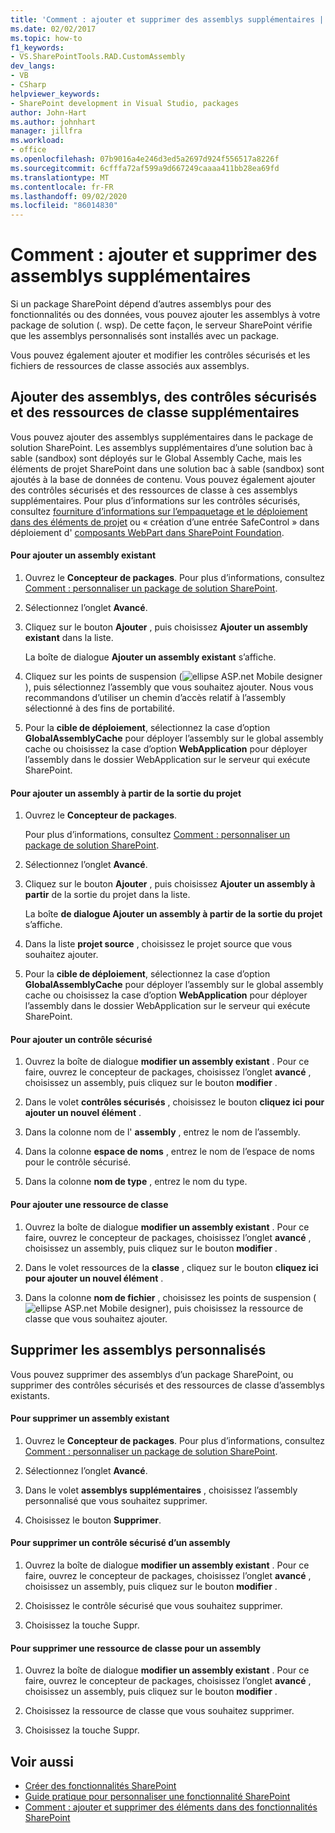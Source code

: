 ```yaml
---
title: 'Comment : ajouter et supprimer des assemblys supplémentaires | Microsoft Docs'
ms.date: 02/02/2017
ms.topic: how-to
f1_keywords:
- VS.SharePointTools.RAD.CustomAssembly
dev_langs:
- VB
- CSharp
helpviewer_keywords:
- SharePoint development in Visual Studio, packages
author: John-Hart
ms.author: johnhart
manager: jillfra
ms.workload:
- office
ms.openlocfilehash: 07b9016a4e246d3ed5a2697d924f556517a8226f
ms.sourcegitcommit: 6cfffa72af599a9d667249caaaa411bb28ea69fd
ms.translationtype: MT
ms.contentlocale: fr-FR
ms.lasthandoff: 09/02/2020
ms.locfileid: "86014830"
---
```

# <a name="how-to-add-and-remove-additional-assemblies"></a>Comment : ajouter et supprimer des assemblys supplémentaires
  Si un package SharePoint dépend d’autres assemblys pour des fonctionnalités ou des données, vous pouvez ajouter les assemblys à votre package de solution (. wsp). De cette façon, le serveur SharePoint vérifie que les assemblys personnalisés sont installés avec un package.

 Vous pouvez également ajouter et modifier les contrôles sécurisés et les fichiers de ressources de classe associés aux assemblys.

## <a name="add-additional-assemblies-safe-controls-and-class-resources"></a>Ajouter des assemblys, des contrôles sécurisés et des ressources de classe supplémentaires
 Vous pouvez ajouter des assemblys supplémentaires dans le package de solution SharePoint. Les assemblys supplémentaires d’une solution bac à sable (sandbox) sont déployés sur le Global Assembly Cache, mais les éléments de projet SharePoint dans une solution bac à sable (sandbox) sont ajoutés à la base de données de contenu. Vous pouvez également ajouter des contrôles sécurisés et des ressources de classe à ces assemblys supplémentaires. Pour plus d’informations sur les contrôles sécurisés, consultez [fourniture d’informations sur l’empaquetage et le déploiement dans des éléments de projet](../sharepoint/providing-packaging-and-deployment-information-in-project-items.md) ou « création d’une entrée SafeControl » dans déploiement d' [composants WebPart dans SharePoint Foundation](/previous-versions/office/developer/sharepoint-2010/cc768621(v=office.14)).

#### <a name="to-add-an-existing-assembly"></a>Pour ajouter un assembly existant

1. Ouvrez le **Concepteur de packages**. Pour plus d’informations, consultez [Comment : personnaliser un package de solution SharePoint](../sharepoint/how-to-customize-a-sharepoint-solution-package.md).

2. Sélectionnez l’onglet **Avancé**.

3. Cliquez sur le bouton **Ajouter** , puis choisissez **Ajouter un assembly existant** dans la liste.

     La boîte de dialogue **Ajouter un assembly existant** s’affiche.

4. Cliquez sur les points de suspension (![ellipse ASP.net Mobile designer](../sharepoint/media/mwellipsis.gif "Bouton de sélection du concepteur ASP.NET mobile")), puis sélectionnez l’assembly que vous souhaitez ajouter. Nous vous recommandons d’utiliser un chemin d’accès relatif à l’assembly sélectionné à des fins de portabilité.

5. Pour la **cible de déploiement**, sélectionnez la case d’option **GlobalAssemblyCache** pour déployer l’assembly sur le global assembly cache ou choisissez la case d’option **WebApplication** pour déployer l’assembly dans le dossier WebApplication sur le serveur qui exécute SharePoint.

#### <a name="to-add-an-assembly-from-project-output"></a>Pour ajouter un assembly à partir de la sortie du projet

1. Ouvrez le **Concepteur de packages**.

     Pour plus d’informations, consultez [Comment : personnaliser un package de solution SharePoint](../sharepoint/how-to-customize-a-sharepoint-solution-package.md).

2. Sélectionnez l’onglet **Avancé**.

3. Cliquez sur le bouton **Ajouter** , puis choisissez **Ajouter un assembly à partir** de la sortie du projet dans la liste.

     La boîte **de dialogue Ajouter un assembly à partir de la sortie du projet** s’affiche.

4. Dans la liste **projet source** , choisissez le projet source que vous souhaitez ajouter.

5. Pour la **cible de déploiement**, sélectionnez la case d’option **GlobalAssemblyCache** pour déployer l’assembly sur le global assembly cache ou choisissez la case d’option **WebApplication** pour déployer l’assembly dans le dossier WebApplication sur le serveur qui exécute SharePoint.

#### <a name="to-add-a-safe-control"></a>Pour ajouter un contrôle sécurisé

1. Ouvrez la boîte de dialogue **modifier un assembly existant** . Pour ce faire, ouvrez le concepteur de packages, choisissez l’onglet **avancé** , choisissez un assembly, puis cliquez sur le bouton **modifier** .

2. Dans le volet **contrôles sécurisés** , choisissez le bouton **cliquez ici pour ajouter un nouvel élément** .

3. Dans la colonne nom de l' **assembly** , entrez le nom de l’assembly.

4. Dans la colonne **espace de noms** , entrez le nom de l’espace de noms pour le contrôle sécurisé.

5. Dans la colonne **nom de type** , entrez le nom du type.

#### <a name="to-add-a-class-resource"></a>Pour ajouter une ressource de classe

1. Ouvrez la boîte de dialogue **modifier un assembly existant** . Pour ce faire, ouvrez le concepteur de packages, choisissez l’onglet **avancé** , choisissez un assembly, puis cliquez sur le bouton **modifier** .

2. Dans le volet ressources de la **classe** , cliquez sur le bouton **cliquez ici pour ajouter un nouvel élément** .

3. Dans la colonne **nom de fichier** , choisissez les points de suspension (![ellipse ASP.net Mobile designer](../sharepoint/media/mwellipsis.gif "Bouton de sélection du concepteur ASP.NET mobile")), puis choisissez la ressource de classe que vous souhaitez ajouter.

## <a name="delete-custom-assemblies"></a>Supprimer les assemblys personnalisés
 Vous pouvez supprimer des assemblys d’un package SharePoint, ou supprimer des contrôles sécurisés et des ressources de classe d’assemblys existants.

#### <a name="to-delete-an-existing-assembly"></a>Pour supprimer un assembly existant

1. Ouvrez le **Concepteur de packages**. Pour plus d’informations, consultez [Comment : personnaliser un package de solution SharePoint](../sharepoint/how-to-customize-a-sharepoint-solution-package.md).

2. Sélectionnez l’onglet **Avancé**.

3. Dans le volet **assemblys supplémentaires** , choisissez l’assembly personnalisé que vous souhaitez supprimer.

4. Choisissez le bouton **Supprimer**.

#### <a name="to-delete-a-safe-control-for-an-assembly"></a>Pour supprimer un contrôle sécurisé d’un assembly

1. Ouvrez la boîte de dialogue **modifier un assembly existant** . Pour ce faire, ouvrez le concepteur de packages, choisissez l’onglet **avancé** , choisissez un assembly, puis cliquez sur le bouton **modifier** .

2. Choisissez le contrôle sécurisé que vous souhaitez supprimer.

3. Choisissez la touche Suppr.

#### <a name="to-delete-a-class-resource-for-an-assembly"></a>Pour supprimer une ressource de classe pour un assembly

1. Ouvrez la boîte de dialogue **modifier un assembly existant** . Pour ce faire, ouvrez le concepteur de packages, choisissez l’onglet **avancé** , choisissez un assembly, puis cliquez sur le bouton **modifier** .

2. Choisissez la ressource de classe que vous souhaitez supprimer.

3. Choisissez la touche Suppr.

## <a name="see-also"></a>Voir aussi
- [Créer des fonctionnalités SharePoint](../sharepoint/creating-sharepoint-features.md)
- [Guide pratique pour personnaliser une fonctionnalité SharePoint](../sharepoint/how-to-customize-a-sharepoint-feature.md)
- [Comment : ajouter et supprimer des éléments dans des fonctionnalités SharePoint](../sharepoint/how-to-add-and-remove-items-to-sharepoint-features.md)
